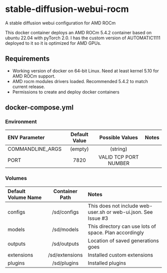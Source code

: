 # stable-diffusion-webui-rocm
A stable diffusion webui configuration for AMD ROCm

This docker container deploys an AMD ROCm 5.4.2 container based on ubuntu 22.04 with pyTorch 2.0. I has the custom version of AUTOMATIC1111 deployed to it so it is optimized for AMD GPUs. 

## Requirements 

* Working version of docker on 64-bit Linux. Need at least kernel 5.10 for AMD ROCm support. 
* AMD rocm modules drivers loaded. Recommended 5.4.2 to match current release. 
* Permissions to create and deploy docker containers

## docker-compose.yml

### Environment

|ENV Parameter| Default Value | Possible Values | Notes |
|:---| :----: | :----: |:--- |
|COMMANDLINE_ARGS|(empty)|(string)|
|PORT|7820|VALID TCP PORT NUMBER|


### Volumes 

|Default Volume Name| Container Path| Notes |
|:---| :----: | :--- |
|configs|/sd/configs| This does not include web-user.sh or web-ui.json. See Issue #3
|models|/sd/models| This directory can use lots of space. Plan accordingly|
|outputs|/sd/outputs|Location of saved generations goes|
|extensions|/sd/extensions| Installed custom extensions|
|plugins|/sd/plugins|Installed plugins|

